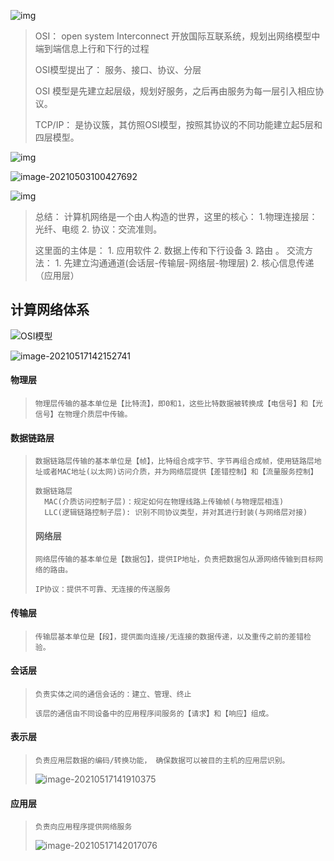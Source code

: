 

![img](https://images2015.cnblogs.com/blog/927608/201607/927608-20160704203635124-1548160057.jpg)

> OSI： open system Interconnect  开放国际互联系统，规划出网络模型中端到端信息上行和下行的过程
>
> OSI模型提出了： 服务、接口、协议、分层
>
> OSI 模型是先建立起层级，规划好服务，之后再由服务为每一层引入相应协议。
>
> TCP/IP： 是协议簇，其仿照OSI模型，按照其协议的不同功能建立起5层和四层模型。



![img](https://img-blog.csdn.net/20180411120702438?watermark/2/text/aHR0cHM6Ly9ibG9nLmNzZG4ubmV0L3FxXzM5NTIxNTU0/font/5a6L5L2T/fontsize/400/fill/I0JBQkFCMA==/dissolve/70)



![image-20210503100427692](C:\Users\Sky\AppData\Roaming\Typora\typora-user-images\image-20210503100427692.png)



![img](https://img-blog.csdn.net/2018041112053246?watermark/2/text/aHR0cHM6Ly9ibG9nLmNzZG4ubmV0L3FxXzM5NTIxNTU0/font/5a6L5L2T/fontsize/400/fill/I0JBQkFCMA==/dissolve/70)



> 总结： 计算机网络是一个由人构造的世界，这里的核心： 1.物理连接层：光纤、电缆  2. 协议：交流准则。 
>
> 这里面的主体是： 1. 应用软件  2. 数据上传和下行设备  3. 路由 。  交流方法：  1. 先建立沟通通道(会话层-传输层-网络层-物理层)  2. 核心信息传递（应用层）



## 计算网络体系

![OSI模型](D:\计算机\A_书籍\面试\计算机网络图\OSI模型.jpg)

![image-20210517142152741](C:\Users\Sky\AppData\Roaming\Typora\typora-user-images\image-20210517142152741.png)

#### 物理层

> ```
> 物理层传输的基本单位是【比特流】，即0和1，这些比特数据被转换成【电信号】和【光信号】在物理介质层中传输。
> ```

#### 数据链路层

> ```
> 数据链路层传输的基本单位是【帧】，比特组合成字节、字节再组合成帧，使用链路层地址或者MAC地址(以太网)访问介质，并为网络层提供【差错控制】和【流量服务控制】
> 
> 数据链路层
>   MAC(介质访问控制子层)：规定如何在物理线路上传输帧(与物理层相连)
>   LLC(逻辑链路控制子层): 识别不同协议类型，并对其进行封装(与网络层对接)
> 
> ```
>
> #### 网络层
>
> ```
> 网络层传输的基本单位是【数据包】，提供IP地址，负责把数据包从源网络传输到目标网络的路由。
> 
> IP协议：提供不可靠、无连接的传送服务
> ```

#### 传输层

> ```
> 传输层基本单位是【段】，提供面向连接/无连接的数据传递，以及重传之前的差错检验。
> ```

#### 会话层

> ```
> 负责实体之间的通信会话的：建立、管理、终止
> 
> 该层的通信由不同设备中的应用程序间服务的【请求】和【响应】组成。
> ```

#### 表示层

> ```
> 负责应用层数据的编码/转换功能， 确保数据可以被目的主机的应用层识别。
> ```
>
> ![image-20210517141910375](C:\Users\Sky\AppData\Roaming\Typora\typora-user-images\image-20210517141910375.png)

#### 应用层

> ```
> 负责向应用程序提供网络服务
> ```
>
> ![image-20210517142017076](C:\Users\Sky\AppData\Roaming\Typora\typora-user-images\image-20210517142017076.png)

